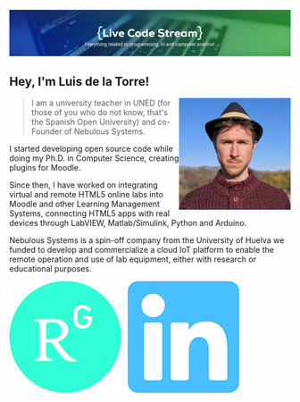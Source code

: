 [1.1]: https://raw.githubusercontent.com/Ravenink/Ravenink/master/images/researchgate200.png (ResearchGate)
[2.1]: https://raw.githubusercontent.com/Ravenink/Ravenink/master/images/linkedin200.png (LinkedIn)

[1]: https://www.researchgate.net/profile/Luis-De-La-Torre-Cubillo
[2]: https://www.linkedin.com/in/luis-de-la-torre-cubillo-9610b759/

!["Luis de la Torre"](https://raw.githubusercontent.com/Ravenink/Ravenink/master/images/headline.jpg)


## Hey, I'm Luis de la Torre!

<img align='right' src='https://raw.githubusercontent.com/Ravenink/Ravenink/master/images/me.jpg' width='200"'>

> I am a university teacher in UNED (for those of you who do not know, that's the Spanish Open University) and co-Founder of Nebulous Systems.

I started developing open source code while doing my Ph.D. in Computer Science, creating plugins for Moodle.

Since then, I have worked on integrating virtual and remote HTML5 online labs into Moodle and other Learning Management Systems, connecting HTML5 apps with real devices through LabVIEW, Matlab/Simulink, Python and Arduino.

Nebulous Systems is a spin-off company from the University of Huelva we funded to develop and commercialize a cloud IoT platform to enable the remote operation and use of lab equipment, either with research or educational purposes.

[![ResearchGate][1.1]][1]&nbsp;&nbsp;
[![LinkedIn][2.1]][2]&nbsp;&nbsp;
